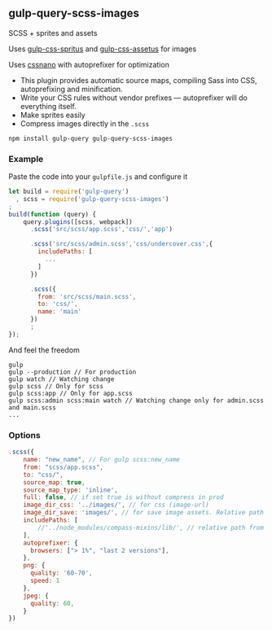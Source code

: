 ## gulp-query-scss-images
SCSS + sprites and assets

Uses [gulp-css-spritus](https://github.com/nurieff/gulp-css-spritus) and 
[gulp-css-assetus](https://github.com/nurieff/gulp-css-assetus) for images

Uses [cssnano](http://cssnano.co/) with autoprefixer for optimization

* This plugin provides automatic source maps, compiling Sass into CSS, autoprefixing and minification.
* Write your CSS rules without vendor prefixes — autoprefixer will do everything itself.
* Make sprites easily
* Compress images directly in the `.scss`

```
npm install gulp-query gulp-query-scss-images
```

### Example
Paste the code into your `gulpfile.js` and configure it
```javascript
let build = require('gulp-query')
  , scss = require('gulp-query-scss-images')
;
build(function (query) {
    query.plugins([scss, webpack])
      .scss('src/scss/app.scss','css/','app')

      .scss('src/scss/admin.scss','css/undercover.css',{
        includePaths: [
          ...
        ]
      })

      .scss({
        from: 'src/scss/main.scss',
        to: 'css/',
        name: 'main'
      })
      ;
});
```
And feel the freedom
```
gulp
gulp --production // For production
gulp watch // Watching change
gulp scss // Only for scss
gulp scss:app // Only for app.scss
gulp scss:admin scss:main watch // Watching change only for admin.scss and main.scss
...
```

### Options
```javascript
.scss({
    name: "new_name", // For gulp scss:new_name 
    from: "scss/app.scss",
    to: "css/",
    source_map: true,
    source_map_type: 'inline',
    full: false, // if set true is without compress in prod
    image_dir_css: '../images/', // for css (image-url) 
    image_dir_save: 'images/', // for save image assets. Relative path from gulpfile.js 
    includePaths: [
        //'../node_modules/compass-mixins/lib/', // relative path from gulpfile.js 
    ],
    autoprefixer: {
      browsers: ["> 1%", "last 2 versions"],
    },
    png: {
      quality: '60-70',
      speed: 1
    },
    jpeg: {
      quality: 60,
    }
})
```